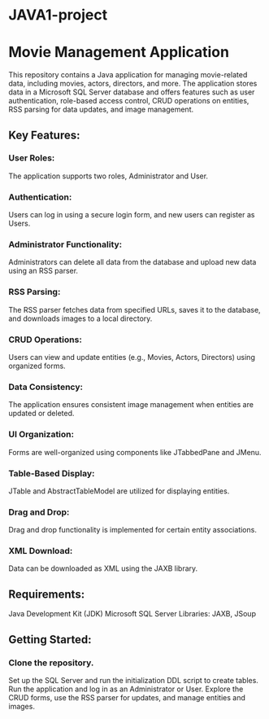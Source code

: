 # JAVA1-project

# Movie Management Application


This repository contains a Java application for managing movie-related data, including movies, actors, directors, and more. The application stores data in a Microsoft SQL Server database and offers features such as user authentication, role-based access control, CRUD operations on entities, RSS parsing for data updates, and image management.


## Key Features:
### User Roles: 
The application supports two roles, Administrator and User.
### Authentication: 
Users can log in using a secure login form, and new users can register as Users.
### Administrator Functionality: 
Administrators can delete all data from the database and upload new data using an RSS parser.
### RSS Parsing: 
The RSS parser fetches data from specified URLs, saves it to the database, and downloads images to a local directory.
### CRUD Operations: 
Users can view and update entities (e.g., Movies, Actors, Directors) using organized forms.
### Data Consistency: 
The application ensures consistent image management when entities are updated or deleted.
### UI Organization: 
Forms are well-organized using components like JTabbedPane and JMenu.
### Table-Based Display: 
JTable and AbstractTableModel are utilized for displaying entities.
### Drag and Drop: 
Drag and drop functionality is implemented for certain entity associations.
### XML Download: 
Data can be downloaded as XML using the JAXB library.


## Requirements:
Java Development Kit (JDK)
Microsoft SQL Server
Libraries: JAXB, JSoup


## Getting Started:
### Clone the repository.
Set up the SQL Server and run the initialization DDL script to create tables.
Run the application and log in as an Administrator or User.
Explore the CRUD forms, use the RSS parser for updates, and manage entities and images.

